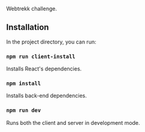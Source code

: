 Webtrekk challenge.

## Installation

In the project directory, you can run:

### `npm run client-install`

Installs React's dependencies.

### `npm install`

Installs back-end dependencies.

### `npm run dev`

Runs both the client and server in development mode.


